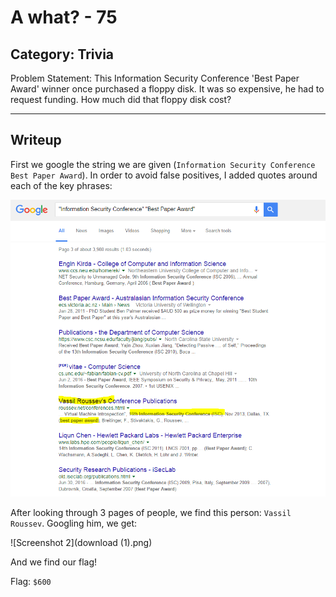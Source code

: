 A what? - 75
======

Category: Trivia
------
Problem Statement:
This Information Security Conference 'Best Paper Award' winner once purchased a floppy disk. It was so expensive, he had to request funding. How much did that floppy disk cost?

------

Writeup
------

First we google the string we are given (`Information Security Conference Best Paper Award`). In order to avoid false positives, I added quotes around each of the key phrases:

![Screenshot 1](Capture.PNG)

After looking through 3 pages of people, we find this person: `Vassil Roussev`. Googling him, we get:

![Screenshot 2](download (1).png)

And we find our flag!

Flag: `$600`
